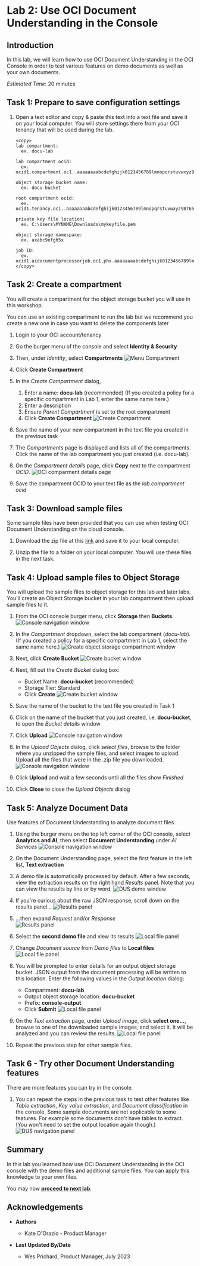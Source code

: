 # Lab 2: Use OCI Document Understanding in the Console

## Introduction
In this lab, we will learn how to use OCI Document Understanding in the OCI Console in order to test various features on demo documents as well as your own documents.

*Estimated Time*: 20 minutes

## Task 1: Prepare to save configuration settings

1. Open a text editor and copy & paste this text into a text file and save it on your local computer. You will store settings there from your OCI tenancy that will be used during the lab.
    ```text TODO
    <copy>
    lab compartment: 
      ex. docu-lab

    lab compartment ocid: 
      ex. ocid1.compartment.oc1..aaaaaaaabcdefghijk0123456789lmnopqrstuvwxyz9876543210abcdefg

    object storage bucket name: 
      ex. docu-bucket

    root compartment ocid: 
      ex. ocid1.tenancy.oc1..aaaaaaaabcdefghijk0123456789lmnopqrstuvwxyz9876543210abcdefg
      
    private key file location: 
      ex. C:\Users\MYNAME\Downloads\mykeyfile.pem

    object storage namespace: 
      ex. axabc9efgh5x

    job ID: 
      ex. ocid1.aidocumentprocessorjob.oc1.phx.aaaaaaaabcdefghijk0123456789lmnopqrstuvwxyz9876543210abcdefg
    </copy>
    ```


## Task 2: Create a compartment
You will create a compartment for the object storage bucket you will use in this workshop. 

You can use an existing compartment to run the lab but we recommend you create a new one in case you want to delete the components later

1. Login to your OCI account/tenancy

1. Go the burger menu of the console and select **Identity & Security**

1. Then, under *Identity*, select **Compartments**
    ![Menu Compartment](images/compartment1.png)

1. Click **Create Compartment**

1. In the *Create Compartment* dialog, 
    1. Enter a name: **docu-lab** (recommended) (If you created a policy for a specific compartment in Lab 1, enter the same name here.)
    1. Enter a description
    1. Ensure *Parent Compartment* is set to the root compartment
    1. Click **Create Compartment**
    ![Create Compartment](images/compartment2.png)

1. Save the name of your new compartment in the text file you created in the previous task

1. The *Compartments* page is displayed and lists all of the compartments.  Click the name of the lab compartment you just created (i.e. docu-lab).
	    
1. On the *Compartment details* page, click **Copy** next to the compartment *OCID*.
	    ![OCI comparment details page](./images/compartment-copy.png " ")
    
1. Save the compartment OCID to your text file as the *lab compartment ocid*


## Task 3: Download sample files
Some sample files have been provided that you can use when testing OCI Document Understanding on the cloud console.

1. Download the zip file at this [link](https://objectstorage.us-ashburn-1.oraclecloud.com/p/Ei1_2QRw4M8tQpk59Qhao2JCvEivSAX8MGB9R6PfHZlqNkpkAcnVg4V3-GyTs1_t/n/c4u04/b/livelabsfiles/o/oci-library/sample_images.zip) and save it to your local computer.

1. Unzip the file to a folder on your local computer. You will use these files in the next task.

## Task 4: Upload sample files to Object Storage
You will upload the sample files to object storage for this lab and later labs. You'll create an Object Storage bucket in your lab compartment then upload sample files to it.

1. From the OCI console burger menu, click **Storage** then **Buckets**.
    ![Console navigation window](./images/consolebucketbutton.png)

1. In the *Compartment* dropdown, select the lab compartment (*docu-lab*). (If you created a policy for a specific compartment in Lab 1, select the same name here.)
    ![Create object storage compartment window](./images/consolecompartmentsearch.png)

1. Next, click **Create Bucket**
    ![Create bucket window](./images/consolecreatebucket.png)

1. Next, fill out the *Create Bucket* dialog box:
    - Bucket Name: **docu-bucket** (recommended)
    - Storage Tier: Standard
    - Click **Create**
    ![Create bucket window](./images/consolecreatenewbucket.png)

1. Save the name of the bucket to the text file you created in Task 1

1. Click on the name of the bucket that you just created, i.e. **docu-bucket**, to open the *Bucket details* window 

1. Click **Upload** 
    ![Console navigation window](./images/consolebucketselection.png)

1. In the *Upload Objects* dialog, click *select files*, browse to the folder where you unzipped the sample files, and select images to upload. Upload all the files that were in the .zip file you downloaded.
    ![Console navigation window](./images/consolebucketupload.png)

1. Click **Upload** and wait a few seconds until all the files show *Finished*

1. Click **Close** to close the *Upload Objects* dialog

## Task 5: Analyze Document Data
Use features of Document Understanding to analyze document files.

  1. Using the burger menu on the top left corner of the OCI console, select **Analytics and AI**, then select **Document Understanding** under *AI Services*
      ![Console navigation window](./images/ocinavigationmenu.png)

  2. On the Document Understanding page, select the first feature in the left list, **Text extraction** 
  
  1. A demo file is automatically processed by default. After a few seconds, view the extraction results on the right hand *Results* panel. Note that you can view the results by line or by word.
      ![DUS demo window](./images/documentconsoletext.PNG)

  1. If you're curious about the raw JSON response, scroll down on the results panel... 
      ![Results panel](./images/results-highlighted.PNG)
  
  1. ...then expand *Request* and/or *Response*  
      ![Results panel](./images/documentconsoleresults.PNG)

  1. Select the **second demo file** and view its results
      ![Local file panel](./images/documentconsolefile.PNG)

  1. Change *Document source* from *Demo files* to **Local files**
    ![Local file panel](./images/documentconsolelocalfile.PNG)

  1. You will be prompted to enter details for an output object storage bucket. JSON output from the document processing will be written to this location. Enter the following values in the *Output location* dialog:
    
      - Compartment: **docu-lab**
      - Output object storage location: **docu-bucket**
      - Prefix: **console-output**
      - Click **Submit**
    ![Local file panel](./images/documentconsoleoutput.PNG) 

  1. On the *Text extraction* page, under *Upload image*, click **select one...**, browse to one of the downloaded sample images, and select it. It will be analyzed and you can review the results.
  ![Local file panel](./images/documentconsolelocalfile.PNG)

  1. Repeat the previous step for other sample files.
  
## Task 6 - Try other Document Understanding features
There are more features you can try in the console.

  1. You can repeat the steps in the previous task to test other features like *Table extraction*, *Key value extraction*, and *Document classification* in the console. Some sample documents are not applicable to some features. For example some documents don't have tables to extract. (You won't need to set the output location again though.)
      ![DUS navigation panel](./images/documentconsolenav.PNG)


## Summary
In this lab you learned how use OCI Document Understanding in the OCI console with the demo files and additional sample files. You can apply this knowledge to your own files.

You may now **[proceed to next lab](#next)**.

## Acknowledgements
* **Authors**
    * Kate D'Orazio - Product Manager


* **Last Updated By/Date**
    * Wes Prichard, Product Manager, July 2023
